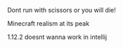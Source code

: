 Dont run with scissors or you will die!

Minecraft realism at its peak

1.12.2 doesnt wanna work in intellij